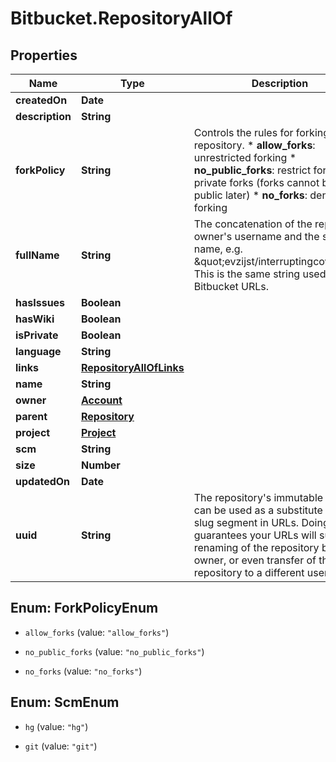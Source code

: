 # Bitbucket.RepositoryAllOf

## Properties

Name | Type | Description | Notes
------------ | ------------- | ------------- | -------------
**createdOn** | **Date** |  | [optional] 
**description** | **String** |  | [optional] 
**forkPolicy** | **String** |  Controls the rules for forking this repository.  * **allow_forks**: unrestricted forking * **no_public_forks**: restrict forking to private forks (forks cannot   be made public later) * **no_forks**: deny all forking  | [optional] 
**fullName** | **String** | The concatenation of the repository owner&#39;s username and the slugified name, e.g. \&quot;evzijst/interruptingcow\&quot;. This is the same string used in Bitbucket URLs. | [optional] 
**hasIssues** | **Boolean** |  | [optional] 
**hasWiki** | **Boolean** |  | [optional] 
**isPrivate** | **Boolean** |  | [optional] 
**language** | **String** |  | [optional] 
**links** | [**RepositoryAllOfLinks**](RepositoryAllOfLinks.md) |  | [optional] 
**name** | **String** |  | [optional] 
**owner** | [**Account**](Account.md) |  | [optional] 
**parent** | [**Repository**](Repository.md) |  | [optional] 
**project** | [**Project**](Project.md) |  | [optional] 
**scm** | **String** |  | [optional] 
**size** | **Number** |  | [optional] 
**updatedOn** | **Date** |  | [optional] 
**uuid** | **String** | The repository&#39;s immutable id. This can be used as a substitute for the slug segment in URLs. Doing this guarantees your URLs will survive renaming of the repository by its owner, or even transfer of the repository to a different user. | [optional] 



## Enum: ForkPolicyEnum


* `allow_forks` (value: `"allow_forks"`)

* `no_public_forks` (value: `"no_public_forks"`)

* `no_forks` (value: `"no_forks"`)





## Enum: ScmEnum


* `hg` (value: `"hg"`)

* `git` (value: `"git"`)




